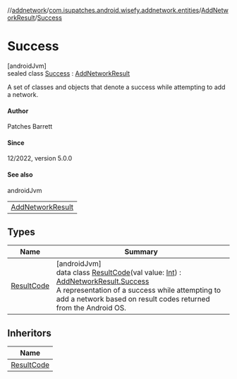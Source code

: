 //[addnetwork](../../../../index.md)/[com.isupatches.android.wisefy.addnetwork.entities](../../index.md)/[AddNetworkResult](../index.md)/[Success](index.md)

# Success

[androidJvm]\
sealed class [Success](index.md) : [AddNetworkResult](../index.md)

A set of classes and objects that denote a success while attempting to add a network.

#### Author

Patches Barrett

#### Since

12/2022, version 5.0.0

#### See also

androidJvm

| |
|---|
| [AddNetworkResult](../index.md) |

## Types

| Name | Summary |
|---|---|
| [ResultCode](-result-code/index.md) | [androidJvm]<br>data class [ResultCode](-result-code/index.md)(val value: [Int](https://kotlinlang.org/api/latest/jvm/stdlib/kotlin/-int/index.html)) : [AddNetworkResult.Success](index.md)<br>A representation of a success while attempting to add a network based on result codes returned from the Android OS. |

## Inheritors

| Name |
|---|
| [ResultCode](-result-code/index.md) |
